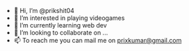 - 👋 Hi, I’m @prikshit04
- 👀 I’m interested in playing videogames
- 🌱 I’m currently learning web dev 
- 💞️ I’m looking to collaborate on ...
- 📫 To reach me you can mail me on prixkumar@gmail.com

<!---
prikshit04/prikshit04 is a ✨ special ✨ repository because its `README.md` (this file) appears on your GitHub profile.
You can click the Preview link to take a look at your changes.
--->

